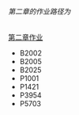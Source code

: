 ###### 第二章的作业路径为
[第二章作业](https://www.luogu.com.cn/training/346983#problems)

- B2002
- B2005
- B2025
- P1001
- P1421
- P3954
- P5703